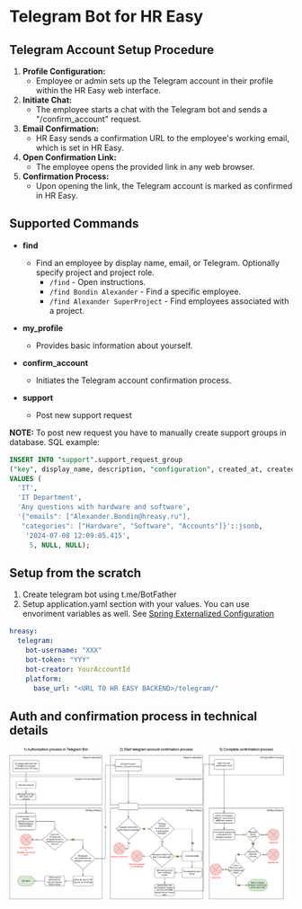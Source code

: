 # Telegram Bot for HR Easy

## Telegram Account Setup Procedure

1. **Profile Configuration:**
    - Employee or admin sets up the Telegram account in their profile within the HR Easy web interface.
2. **Initiate Chat:**
    - The employee starts a chat with the Telegram bot and sends a "/confirm_account" request.
3. **Email Confirmation:**
    - HR Easy sends a confirmation URL to the employee's working email, which is set in HR Easy.
4. **Open Confirmation Link:**
    - The employee opens the provided link in any web browser.
5. **Confirmation Process:**
    - Upon opening the link, the Telegram account is marked as confirmed in HR Easy.

## Supported Commands

- **find**
   - Find an employee by display name, email, or Telegram. Optionally specify project and project role.
      - `/find` - Open instructions.
      - `/find Bondin Alexander` - Find a specific employee.
      - `/find Alexander SuperProject` - Find employees associated with a project.

- **my_profile**
   - Provides basic information about yourself.

- **confirm_account**
   - Initiates the Telegram account confirmation process.

- **support**
    - Post new support request
  
**NOTE:** To post new request you have to manually create support groups in database.
SQL example:
```sql
INSERT INTO "support".support_request_group
("key", display_name, description, "configuration", created_at, created_by, deleted_at, deleted_by)
VALUES (
  'IT',
  'IT Department',
  'Any questions with hardware and software',
  '{"emails": ["Alexander.Bondin@hreasy.ru"],
   "categories": ["Hardware", "Software", "Accounts"]}'::jsonb,
    '2024-07-08 12:09:05.415',
     5, NULL, NULL);
```

## Setup from the scratch

1. Create telegram bot using t.me/BotFather
2. Setup application.yaml section with your values. You can use envoriment variables as well. See [Spring Externalized Configuration](https://docs.spring.io/spring-boot/docs/1.2.2.RELEASE/reference/html/boot-features-external-config.html#boot-features-external-config)
```yaml
hreasy:
  telegram:
    bot-username: "XXX"
    bot-token: "YYY"
    bot-creator: YourAccountId
    platform:
      base_url: "<URL TO HR EASY BACKEND>/telegram/"
```

## Auth and confirmation process in technical details

![Architecture](../.docs/Telegram_auth_and_confirm.drawio.png "Architecture")